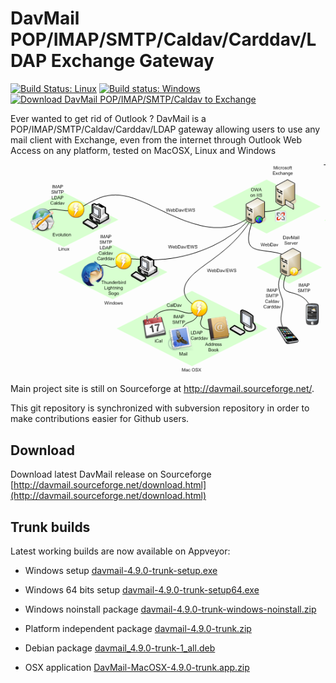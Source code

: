 # DavMail POP/IMAP/SMTP/Caldav/Carddav/LDAP Exchange Gateway

[![Build Status: Linux](https://travis-ci.org/mguessan/davmail.svg?branch=master)](https://travis-ci.org/mguessan/davmail)
[![Build status: Windows](https://ci.appveyor.com/api/projects/status/d7tx645gwqvprd4g?svg=true)](https://ci.appveyor.com/project/mguessan/davmail)
[![Download DavMail POP/IMAP/SMTP/Caldav to Exchange](https://img.shields.io/sourceforge/dm/davmail.svg)](https://sourceforge.net/projects/davmail/files/latest/download)

Ever wanted to get rid of Outlook ? DavMail is a POP/IMAP/SMTP/Caldav/Carddav/LDAP gateway allowing users to use any mail client with Exchange, even from the internet through Outlook Web Access on any platform, tested on MacOSX, Linux and Windows

![DavMail Architecture](src/site/resources/images/davmailArchitecture.png)

Main project site is still on Sourceforge at http://davmail.sourceforge.net/.

This git repository is synchronized with subversion repository in order to make contributions easier for Github users.

## Download
Download latest DavMail release on Sourceforge
[http://davmail.sourceforge.net/download.html](http://davmail.sourceforge.net/download.html)

## Trunk builds
Latest working builds are now available on Appveyor:

* Windows setup [davmail-4.9.0-trunk-setup.exe](https://ci.appveyor.com/api/projects/mguessan/davmail/artifacts/dist%2Fdavmail-4.9.0-trunk-setup.exe?job=Environment%3A%20JAVA_HOME%3DC%3A%5CProgram%20Files%5CJava%5Cjdk1.8.0)
* Windows 64 bits setup [davmail-4.9.0-trunk-setup64.exe](https://ci.appveyor.com/api/projects/mguessan/davmail/artifacts/dist%2Fdavmail-4.9.0-trunk-setup64.exe?job=Environment%3A%20JAVA_HOME%3DC%3A%5CProgram%20Files%5CJava%5Cjdk1.8.0)
* Windows noinstall package [davmail-4.9.0-trunk-windows-noinstall.zip](https://ci.appveyor.com/api/projects/mguessan/davmail/artifacts/dist%2Fdavmail-4.9.0-trunk-windows-noinstall.zip?job=Environment%3A%20JAVA_HOME%3DC%3A%5CProgram%20Files%5CJava%5Cjdk1.8.0)

* Platform independent package [davmail-4.9.0-trunk.zip](https://ci.appveyor.com/api/projects/mguessan/davmail/artifacts/dist%2Fdavmail-4.9.0-trunk.zip?job=Environment%3A%20JAVA_HOME%3DC%3A%5CProgram%20Files%5CJava%5Cjdk1.8.0)

* Debian package [davmail_4.9.0-trunk-1_all.deb](https://ci.appveyor.com/api/projects/mguessan/davmail/artifacts/dist%2Fdavmail_4.9.0-trunk-1_all.deb?job=Environment%3A%20JAVA_HOME%3DC%3A%5CProgram%20Files%5CJava%5Cjdk1.8.0)

* OSX application [DavMail-MacOSX-4.9.0-trunk.app.zip](https://ci.appveyor.com/api/projects/mguessan/davmail/artifacts/dist%2FDavMail-MacOSX-4.9.0-trunk.app.zip?job=Environment%3A%20JAVA_HOME%3DC%3A%5CProgram%20Files%5CJava%5Cjdk1.8.0)




